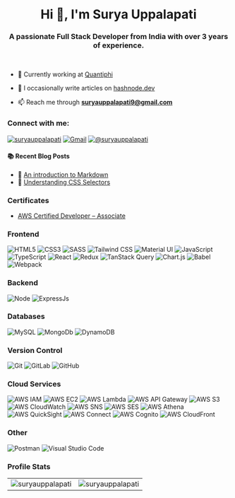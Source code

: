 <h1 align="center">Hi 👋, I'm Surya Uppalapati</h1>
<h3 align="center">A passionate Full Stack Developer from India with over 3 years of experience.</h3><br>


- 🌱 Currently working at [Quantiphi](https://quantiphi.com/)
  
- 📝 I occasionally write articles on [hashnode.dev](https://suryauppalapati.hashnode.dev)
  
- 📫 Reach me through **suryauppalapati9@gmail.com**

<h3 align="left">Connect with me:</h3>
<div align="left">
<a href="https://linkedin.com/in/suryauppalapati" target="_blank"><img align="center" src="https://img.shields.io/badge/linkedin%20-%230077B5.svg?&style=for-the-badge&logo=linkedin&logoColor=white" alt="suryauppalapati"/></a>
<a href="mailto:suryauppalapati9@gmail.com"><img align="center" alt="Gmail" src="https://img.shields.io/badge/Gmail-D14836?style=for-the-badge&logo=gmail&logoColor=white"/></a>
<a href="https://hashnode.com/@suryauppalapati" target="_blank"><img align="center" src="https://img.shields.io/badge/Hashnode-2962FF?style=for-the-badge&logo=hashnode&logoColor=white" alt="@suryauppalapati" /></a>
</div>

#### :books: Recent Blog Posts
<!-- BLOGPOSTS:START -->
 - 🚀 [An introduction to Markdown](https://suryauppalapati.hashnode.dev/an-intro-to-markdown)
 - 🚀 [Understanding CSS Selectors](https://suryauppalapati.hashnode.dev/understanding-css-selectors)
<!-- BLOGPOSTS:END -->

### Certificates
* [AWS Certified Developer – Associate](https://www.credly.com/badges/ac2e6268-161b-47bf-b4f0-658485a1a30b)

<h3 align="left">Frontend</h3>
<div align="left">
  <img alt="HTML5" src="https://img.shields.io/badge/html5-%23E34F26.svg?style=for-the-badge&logo=html5&logoColor=white"/> 
  <img alt="CSS3" src="https://img.shields.io/badge/css3-%231572B6.svg?style=for-the-badge&logo=css3&logoColor=white"/> 
  <img alt="SASS" src="https://img.shields.io/badge/SASS-hotpink.svg?style=for-the-badge&logo=SASS&logoColor=white"/> 
  <img alt="Tailwind CSS" src="https://img.shields.io/badge/tailwindcss-%2306B6D4.svg?style=for-the-badge&logo=tailwindcss&logoColor=white"/>
  <img alt="Material UI" src="https://img.shields.io/badge/material--ui-%230081CB.svg?style=for-the-badge&logo=mui&logoColor=white"/>
  <img alt="JavaScript" src="https://img.shields.io/badge/javascript-%23323330.svg?style=for-the-badge&logo=javascript&logoColor=%23F7DF1E"/>
  <img alt="TypeScript" src="https://img.shields.io/badge/typescript-%23007ACC.svg?style=for-the-badge&logo=typescript&logoColor=white"/>
  <img alt="React" src="https://img.shields.io/badge/react-%2320232a.svg?style=for-the-badge&logo=react&logoColor=%2361DAFB"/> 
  <img alt="Redux" src="https://img.shields.io/badge/redux-%23593d88.svg?style=for-the-badge&logo=redux&logoColor=white"/>
  <img alt="TanStack Query" src="https://img.shields.io/badge/-React%20Query-FF4154?style=for-the-badge&logo=react%20query&logoColor=white"/>
  <img alt="Chart.js" src="https://img.shields.io/badge/chart.js-F5788D.svg?style=for-the-badge&logo=chart.js&logoColor=white"/>
  <img alt="Babel" src="https://img.shields.io/badge/Babel-F9DC3E.svg?style=for-the-badge&logo=babel&logoColor=black"/>
  <img alt="Webpack" src="https://img.shields.io/badge/webpack-%238DD6F9.svg?style=for-the-badge&logo=webpack&logoColor=black"/>
</div>


<h3 align="left">Backend</h3>
<div align="left">
  <img alt="Node" src="https://img.shields.io/badge/node.js-6DA55F?style=for-the-badge&logo=node.js&logoColor=white"/> 
  <img alt="ExpressJs" src="https://img.shields.io/badge/Express.js-404D59?style=for-the-badge"/> 
</div>

<h3 align="left">Databases</h3>
<div align="left">
  <img alt="MySQL" src="https://img.shields.io/badge/mysql-%234479A1.svg?style=for-the-badge&logo=mysql&logoColor=white"/>
  <img alt="MongoDb" src ="https://img.shields.io/badge/MongoDB-%234ea94b.svg?&style=for-the-badge&logo=mongodb&logoColor=white"/>
  <img alt="DynamoDB" src ="https://img.shields.io/badge/Amazon%20DynamoDB-4053D6?style=for-the-badge&logo=Amazon%20DynamoDB&logoColor=white"/>
</div>

<!--
<h3 align="left">Testing :</h3>
<div align="left">
  <img alt="Jest" src="https://img.shields.io/badge/-jest-%23C21325?style=for-the-badge&logo=jest&logoColor=white"/>
  <img alt="Chai" src="https://img.shields.io/badge/chai.js-323330?style=for-the-badge&logo=chai&logoColor=red"/>
</div>
-->

<h3 align="left">Version Control</h3>
<div align="left">
  <img alt="Git" src="https://img.shields.io/badge/git-%23F05033.svg?style=for-the-badge&logo=git&logoColor=white"/>
  <img alt="GitLab" src="https://img.shields.io/badge/gitlab-%23181717.svg?style=for-the-badge&logo=gitlab&logoColor=white"/>
  <img alt="GitHub" src="https://img.shields.io/badge/github-%23121011.svg?style=for-the-badge&logo=github&logoColor=white"/>
</div>

<h3 align="left">Cloud Services</h3>
<div align="left">
  <img alt="AWS IAM" src="https://img.shields.io/badge/AWS%20IAM-%232F5B9B.svg?style=for-the-badge&logo=amazon-aws&logoColor=white"/> 
  <img alt="AWS EC2" src="https://img.shields.io/badge/AWS%20EC2-%234B8BBE.svg?style=for-the-badge&logo=amazon-aws&logoColor=white"/> 
  <img alt="AWS Lambda" src="https://img.shields.io/badge/AWS%20Lambda-%2361BFFF.svg?style=for-the-badge&logo=amazon-aws&logoColor=white"/> 
  <img alt="AWS API Gateway" src="https://img.shields.io/badge/AWS%20API%20Gateway-%235C4FFF.svg?style=for-the-badge&logo=amazon-aws&logoColor=white"/> 
  <img alt="AWS S3" src="https://img.shields.io/badge/AWS%20S3-%234F83CC.svg?style=for-the-badge&logo=amazon-aws&logoColor=white"/> 
  <img alt="AWS CloudWatch" src="https://img.shields.io/badge/AWS%20CloudWatch-%23727A8D.svg?style=for-the-badge&logo=amazon-aws&logoColor=white"/> 
  <img alt="AWS SNS" src="https://img.shields.io/badge/AWS%20SNS-%23FFA73B.svg?style=for-the-badge&logo=amazon-aws&logoColor=white"/> 
  <img alt="AWS SES" src="https://img.shields.io/badge/AWS%20SES-%236F5A8D.svg?style=for-the-badge&logo=amazon-aws&logoColor=white"/> 
  <img alt="AWS Athena" src="https://img.shields.io/badge/AWS%20Athena-%23F9D75B.svg?style=for-the-badge&logo=amazon-aws&logoColor=black"/> 
  <img alt="AWS QuickSight" src="https://img.shields.io/badge/AWS%20QuickSight-%23F5B84D.svg?style=for-the-badge&logo=amazon-aws&logoColor=black"/> 
  <img alt="AWS Connect" src="https://img.shields.io/badge/AWS%20Connect-%232A77D9.svg?style=for-the-badge&logo=amazon-aws&logoColor=white"/> 
  <img alt="AWS Cognito" src="https://img.shields.io/badge/AWS%20Cognito-%234B4B4B.svg?style=for-the-badge&logo=amazon-aws&logoColor=white"/> 
  <img alt="AWS CloudFront" src="https://img.shields.io/badge/AWS%20CloudFront-%231E3A7D.svg?style=for-the-badge&logo=amazon-aws&logoColor=white"/> 
</div>

<h3 align="left">Other</h3>
<div align="left">
  <img alt="Postman" src="https://img.shields.io/badge/Postman-FF6C37?style=for-the-badge&logo=postman&logoColor=white"/>
  <img alt="Visual Studio Code" src="https://img.shields.io/badge/Visual%20Studio-5C2D91.svg?style=for-the-badge&logo=visual-studio&logoColor=white"/>
</div>

<h3 align="left">Profile Stats</h3>
<table>
  <tr>
<!--     <td><img src="https://github-readme-stats.vercel.app/api?username=suryauppalapati&show_icons=true&theme=dark&locale=en" alt="suryauppalapati" /></td> -->
    <td><img src="https://github-readme-stats.vercel.app/api/top-langs?username=suryauppalapati&show_icons=true&theme=dark&locale=en" alt="suryauppalapati" /></td>
    <td><img align="center" src="https://github-readme-streak-stats.herokuapp.com/?user=suryauppalapati&theme=dark" alt="suryauppalapati" /></td>
  </tr>
</table>

<!-- <div align="center">
<p><img align="center" src="https://github-readme-streak-stats.herokuapp.com/?user=suryauppalapati&theme=dark" alt="suryauppalapati" /></p>
</div> -->
